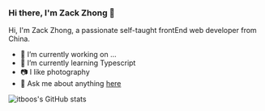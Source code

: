 ### Hi there, I'm Zack Zhong 👋

<!--
**itboos/itboos** is a ✨ _special_ ✨ repository because its `README.md` (this file) appears on your GitHub profile.

Here are some ideas to get you started:

- 🔭 I’m currently working on ...
- 🌱 I’m currently learning ...
- 👯 I’m looking to collaborate on ...
- 🤔 I’m looking for help with ...
- 💬 Ask me about ...
- 📫 How to reach me: ...
- 😄 Pronouns: ...
- ⚡ Fun fact: ...

Github ReadmeStatus
https://github.com/anuraghazra/github-readme-stats/blob/master/docs/readme_cn.md
https://github.com/anuraghazra/github-readme-stats/blob/master/docs/readme_cn.md#demo
theme: https://github.com/anuraghazra/github-readme-stats/blob/master/themes/README.md
-->

Hi, I'm Zack Zhong, a passionate self-taught frontEnd web developer from China.

- 🔭 I’m currently working on ...
- 🌱 I’m currently learning Typescript
- 📷 I like photography
- 💬 Ask me about anything [here](https://github.com/itboos/itboos/issues)

![itboos's GitHub stats](https://github-readme-stats.vercel.app/api?username=itboos&show_icons=true&theme=radical)
